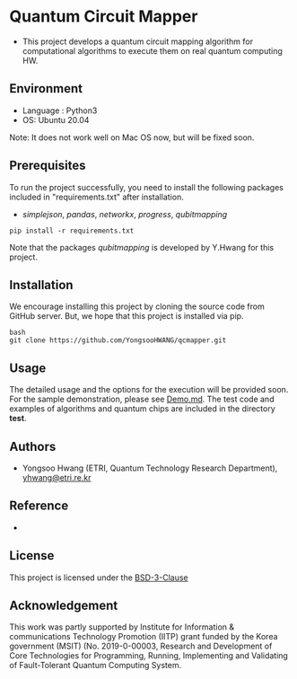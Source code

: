 # Quantum Circuit Mapper
- This project develops a quantum circuit mapping algorithm for computational algorithms to execute them on real quantum computing HW.

## Environment
- Language :  Python3
- OS:  Ubuntu 20.04 

Note: It does not work well on Mac OS now, but will be fixed soon.

## Prerequisites
To run the project successfully, you need to install the following packages included in "requirements.txt" after installation.
- *simplejson*, *pandas*, *networkx*, *progress*, *qubitmapping*

```
pip install -r requirements.txt
```
Note that the packages *qubitmapping* is developed by Y.Hwang for this project.

## Installation
We encourage installing this project by cloning the source code from GitHub server.
But, we hope that this project is installed via pip.
```
bash
git clone https://github.com/YongsooHWANG/qcmapper.git
```

## Usage

The detailed usage and the options for the execution will be provided soon.
For the sample demonstration, please see [Demo.md](docs/Demo.md).
The test code and examples of algorithms and quantum chips are included in the directory **test**.

## Authors
- Yongsoo Hwang (ETRI, Quantum Technology Research Department), yhwang@etri.re.kr

## Reference
-

## License
This project is licensed under the [BSD-3-Clause](/docs/LICENSE.md)

## Acknowledgement

This work was partly supported by Institute for Information & communications Technology Promotion (IITP) grant funded by the Korea government (MSIT) (No. 2019-0-00003, Research and Development of Core Technologies for Programming, Running, Implementing and Validating of Fault-Tolerant Quantum Computing System.

